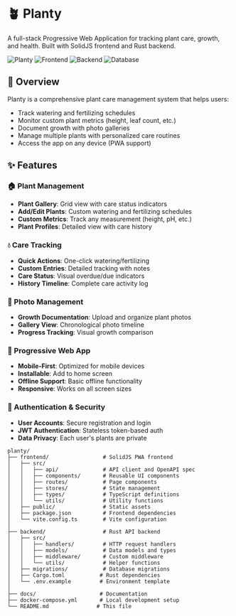# 🪴 Planty

A full-stack Progressive Web Application for tracking plant care, growth, and health. Built with SolidJS frontend and Rust backend.

![Planty](https://img.shields.io/badge/status-in%20development-yellow)
![Frontend](https://img.shields.io/badge/frontend-SolidJS-blue)
![Backend](https://img.shields.io/badge/backend-Rust-orange)
![Database](https://img.shields.io/badge/database-PostgreSQL-green)

## 🌟 Overview

Planty is a comprehensive plant care management system that helps users:
- Track watering and fertilizing schedules
- Monitor custom plant metrics (height, leaf count, etc.)
- Document growth with photo galleries
- Manage multiple plants with personalized care routines
- Access the app on any device (PWA support)

## ✨ Features

### 🏠 Plant Management
- **Plant Gallery**: Grid view with care status indicators
- **Add/Edit Plants**: Custom watering and fertilizing schedules
- **Custom Metrics**: Track any measurement (height, pH, etc.)
- **Plant Profiles**: Detailed view with care history

### 💧 Care Tracking
- **Quick Actions**: One-click watering/fertilizing
- **Custom Entries**: Detailed tracking with notes
- **Care Status**: Visual overdue/due indicators
- **History Timeline**: Complete care activity log

### 📸 Photo Management
- **Growth Documentation**: Upload and organize plant photos
- **Gallery View**: Chronological photo timeline
- **Progress Tracking**: Visual growth comparison

### 📱 Progressive Web App
- **Mobile-First**: Optimized for mobile devices
- **Installable**: Add to home screen
- **Offline Support**: Basic offline functionality
- **Responsive**: Works on all screen sizes

### 🔐 Authentication & Security
- **User Accounts**: Secure registration and login
- **JWT Authentication**: Stateless token-based auth
- **Data Privacy**: Each user's plants are private

```
planty/
├── frontend/                 # SolidJS PWA frontend
│   ├── src/
│   │   ├── api/              # API client and OpenAPI spec
│   │   ├── components/       # Reusable UI components
│   │   ├── routes/           # Page components
│   │   ├── stores/           # State management
│   │   ├── types/            # TypeScript definitions
│   │   └── utils/            # Utility functions
│   ├── public/               # Static assets
│   ├── package.json          # Frontend dependencies
│   └── vite.config.ts        # Vite configuration
│
├── backend/                  # Rust API backend
│   ├── src/
│   │   ├── handlers/         # HTTP request handlers
│   │   ├── models/           # Data models and types
│   │   ├── middleware/       # Custom middleware
│   │   └── utils/            # Helper functions
│   ├── migrations/           # Database migrations
│   ├── Cargo.toml           # Rust dependencies
│   └── .env.example         # Environment template
│
├── docs/                    # Documentation
├── docker-compose.yml       # Local development setup
└── README.md               # This file
```